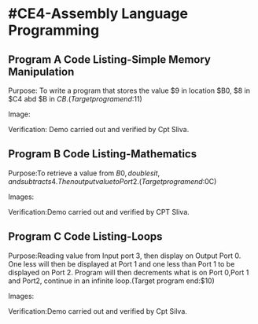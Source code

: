 #CE4-Assembly Language Programming
====
## Program A Code Listing-Simple Memory Manipulation
Purpose: To write a program that stores the value $9 in location $B0, $8 in $C4 abd $B in $CB.(Target program end:$11)

Image:





Verification: Demo carried out and verified by Cpt Sliva.


## Program B Code Listing-Mathematics
Purpose:To retrieve a value from $B0, doubles it, and subtracts 4. Then output value to Port 2.(Target program end:$0C)

Images:





Verification:Demo carried out and verified by CPT Sliva.


## Program C Code Listing-Loops
Purpose:Reading value from Input port 3, then display on Output Port 0. One less will then be displayed at Port 1 
        and one less than Port 1 to be displayed on Port 2. Program will then decrements what is on Port 0,Port 1 
        and Port2, continue in an infinite loop.(Target program end:$10)
        
Images:




Verification:Demo carried out and verified by Cpt Silva.
